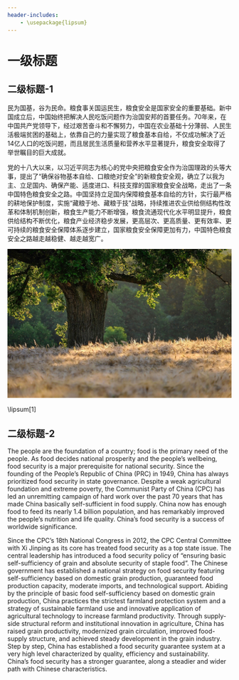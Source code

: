 ```yaml
---
header-includes:
    - \usepackage{lipsum}
---
```


# 一级标题

## 二级标题-1

民为国基，谷为民命。粮食事关国运民生，粮食安全是国家安全的重要基础。新中国成立后，中国始终把解决人民吃饭问题作为治国安邦的首要任务。70年来，在中国共产党领导下，经过艰苦奋斗和不懈努力，中国在农业基础十分薄弱、人民生活极端贫困的基础上，依靠自己的力量实现了粮食基本自给，不仅成功解决了近14亿人口的吃饭问题，而且居民生活质量和营养水平显著提升，粮食安全取得了举世瞩目的巨大成就。

党的十八大以来，以习近平同志为核心的党中央把粮食安全作为治国理政的头等大事，提出了“确保谷物基本自给、口粮绝对安全”的新粮食安全观，确立了以我为主、立足国内、确保产能、适度进口、科技支撑的国家粮食安全战略，走出了一条中国特色粮食安全之路。中国坚持立足国内保障粮食基本自给的方针，实行最严格的耕地保护制度，实施“藏粮于地、藏粮于技”战略，持续推进农业供给侧结构性改革和体制机制创新，粮食生产能力不断增强，粮食流通现代化水平明显提升，粮食供给结构不断优化，粮食产业经济稳步发展，更高层次、更高质量、更有效率、更可持续的粮食安全保障体系逐步建立，国家粮食安全保障更加有力，中国特色粮食安全之路越走越稳健、越走越宽广。

![tree](examples/tree.jpg)

\lipsum[1]

## 二级标题-2

The people are the foundation of a country; food is the primary need of the people. As food decides national prosperity and the people’s wellbeing, food security is a major prerequisite for national security. Since the founding of the People’s Republic of China (PRC) in 1949, China has always prioritized food security in state governance. Despite a weak agricultural foundation and extreme poverty, the Communist Party of China (CPC) has led an unremitting campaign of hard work over the past 70 years that has made China basically self-sufficient in food supply. China now has enough food to feed its nearly 1.4 billion population, and has remarkably improved the people’s nutrition and life quality. China’s food security is a success of worldwide significance.

Since the CPC’s 18th National Congress in 2012, the CPC Central Committee with Xi Jinping as its core has treated food security as a top state issue. The central leadership has introduced a food security policy of “ensuring basic self-sufficiency of grain and absolute security of staple food”. The Chinese government has established a national strategy on food security featuring self-sufficiency based on domestic grain production, guaranteed food production capacity, moderate imports, and technological support. Abiding by the principle of basic food self-sufficiency based on domestic grain production, China practices the strictest farmland protection system and a strategy of sustainable farmland use and innovative application of agricultural technology to increase farmland productivity. Through supply-side structural reform and institutional innovation in agriculture, China has raised grain productivity, modernized grain circulation, improved food-supply structure, and achieved steady development in the grain industry. Step by step, China has established a food security guarantee system at a very high level characterized by quality, efficiency and sustainability. China’s food security has a stronger guarantee, along a steadier and wider path with Chinese characteristics.
